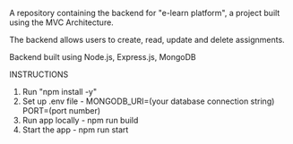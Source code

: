 A repository containing the backend for "e-learn platform", a project built using the MVC Architecture.

The backend allows users to create, read, update and delete assignments. 

Backend built using Node.js, Express.js, MongoDB

INSTRUCTIONS

1. Run "npm install -y"
2. Set up .env file  - 
    MONGODB_URI=(your database connection string)
    PORT=(port number)
3. Run app locally - npm run build
4. Start the app - npm run start
